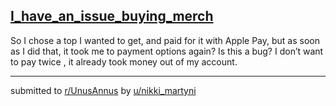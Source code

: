 ## [I_have_an_issue_buying_merch](https://www.reddit.com/r/UnusAnnus/comments/jry6k5/i_have_an_issue_buying_merch/)
So I chose a top I wanted to get, and paid for it with Apple Pay, but as soon as I did that, it took me to payment options again? Is this a bug? I don’t want to pay twice , it already took money out of my account.

---

submitted to [r/UnusAnnus](https://www.reddit.com/r/UnusAnnus) by [u/nikki_martyni](https://www.reddit.com/user/nikki_martyni)
